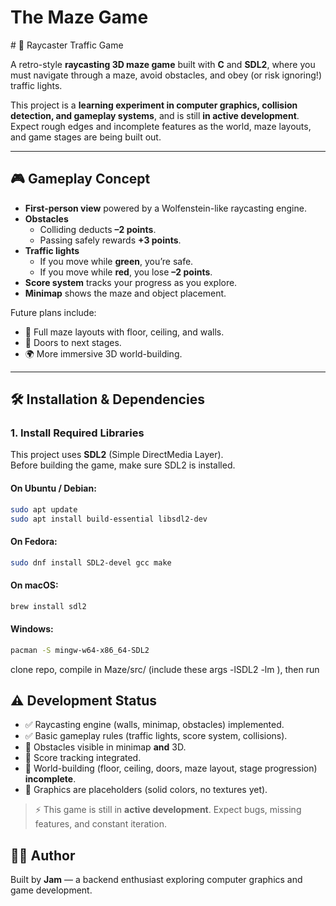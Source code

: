 <h1 align:"center">The Maze Game</h1>
# 🚦 Raycaster Traffic Game  

A retro-style **raycasting 3D maze game** built with **C** and **SDL2**, where you must navigate through a maze, avoid obstacles, and obey (or risk ignoring!) traffic lights.  

This project is a **learning experiment in computer graphics, collision detection, and gameplay systems**, and is still **in active development**. Expect rough edges and incomplete features as the world, maze layouts, and game stages are being built out.  

---

## 🎮 Gameplay Concept  

- **First-person view** powered by a Wolfenstein-like raycasting engine.  
- **Obstacles**  
  - Colliding deducts **–2 points**.  
  - Passing safely rewards **+3 points**.  
- **Traffic lights**  
  - If you move while **green**, you’re safe.  
  - If you move while **red**, you lose **–2 points**.  
- **Score system** tracks your progress as you explore.  
- **Minimap** shows the maze and object placement.  

Future plans include:  
- 🧱 Full maze layouts with floor, ceiling, and walls.  
- 🚪 Doors to next stages.  
- 🌍 More immersive 3D world-building.  

---

## 🛠️ Installation & Dependencies  

### 1. Install Required Libraries  

This project uses **SDL2** (Simple DirectMedia Layer).  
Before building the game, make sure SDL2 is installed.  

#### On Ubuntu / Debian:  
```bash
sudo apt update
sudo apt install build-essential libsdl2-dev
```
#### On Fedora:
```bash
sudo dnf install SDL2-devel gcc make
```
#### On macOS:
```bash
brew install sdl2
```
#### Windows:
```bash
pacman -S mingw-w64-x86_64-SDL2
```

clone repo, compile in Maze/src/ (include these args -lSDL2 -lm ), then run  

## ⚠️ Development Status  

- ✅ Raycasting engine (walls, minimap, obstacles) implemented.  
- ✅ Basic gameplay rules (traffic lights, score system, collisions).  
- 🔄 Obstacles visible in minimap **and** 3D.  
- 🔄 Score tracking integrated.  
- 🚧 World-building (floor, ceiling, doors, maze layout, stage progression) **incomplete**.  
- 🚧 Graphics are placeholders (solid colors, no textures yet).  

> ⚡ This game is still in **active development**. Expect bugs, missing features, and constant iteration.  

## 🧑‍💻 Author  

Built by **Jam** — a backend enthusiast exploring computer graphics and game development.  
